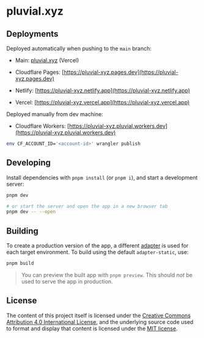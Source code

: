 # pluvial.xyz

## Deployments

Deployed automatically when pushing to the `main` branch:

- Main: [pluvial.xyz](https://pluvial.xyz) (Vercel)

- Cloudflare Pages: [https://pluvial-xyz.pages.dev](https://pluvial-xyz.pages.dev)

- Netlify: [https://pluvial-xyz.netlify.app](https://pluvial-xyz.netlify.app)

- Vercel: [https://pluvial-xyz.vercel.app](https://pluvial-xyz.vercel.app)

Deployed manually from dev machine:

- Cloudflare Workers: [https://pluvial-xyz.pluvial.workers.dev](https://pluvial-xyz.pluvial.workers.dev)

```sh
env CF_ACCOUNT_ID='<account-id>' wrangler publish
```

## Developing

Install dependencies with `pnpm install` (or `pnpm i`), and start a development server:

```sh
pnpm dev

# or start the server and open the app in a new browser tab
pnpm dev -- --open
```

## Building

To create a production version of the app, a different [adapter](https://kit.svelte.dev/docs#adapters)
is used for each target environment. To build using the default `adapter-static`, use:

```sh
pnpm build
```

> You can preview the built app with `pnpm preview`. This should _not_ be used to serve the app in production.

## License

The content of this project itself is licensed under the [Creative Commons Attribution 4.0 International License](http://creativecommons.org/licenses/by/4.0),
and the underlying source code used to format and display that content is
licensed under the [MIT license](https://github.com/pluvial/pluvial.xyz/blob/main/LICENSE).
